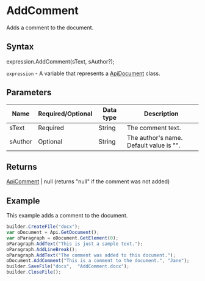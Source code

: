 # AddComment

Adds a comment to the document.

## Syntax

expression.AddComment(sText, sAuthor?);

`expression` - A variable that represents a [ApiDocument](../ApiDocument.md) class.

## Parameters

| **Name** | **Required/Optional** | **Data type** | **Description** |
| ------------- | ------------- | ------------- | ------------- |
| sText | Required | String | The comment text. |
| sAuthor | Optional | String | The author's name. Default value is "". |

## Returns

[ApiComment](../../ApiComment/ApiComment.md) &#124; null (returns "null" if the comment was not added)

## Example

This example adds a comment to the document.

```javascript
builder.CreateFile("docx"); 
var oDocument = Api.GetDocument(); 
var oParagraph = oDocument.GetElement(0); 
oParagraph.AddText("This is just a sample text.");
oParagraph.AddLineBreak();
oParagraph.AddText("The comment was added to this document.");
oDocument.AddComment("This is a comment to the document.", "Jane");
builder.SaveFile("docx",  "AddComment.docx"); 
builder.CloseFile();
```